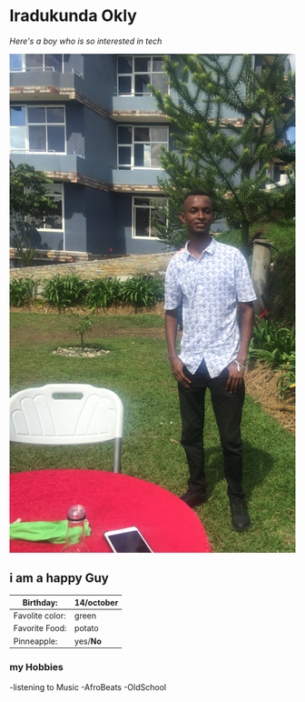 # Iradukunda Okly

_Here's a boy who is so interested in tech_

![happy time](photo.png "his picture")

 ## i am a happy Guy


| Birthday:  | 14/october |
| ------------- | ------------- |
| Favolite color:  | green   |
| Favorite Food: | potato   |
| Pinneapple: | yes/**No**   |

### my Hobbies
-listening to Music
 -AfroBeats
 -OldSchool










